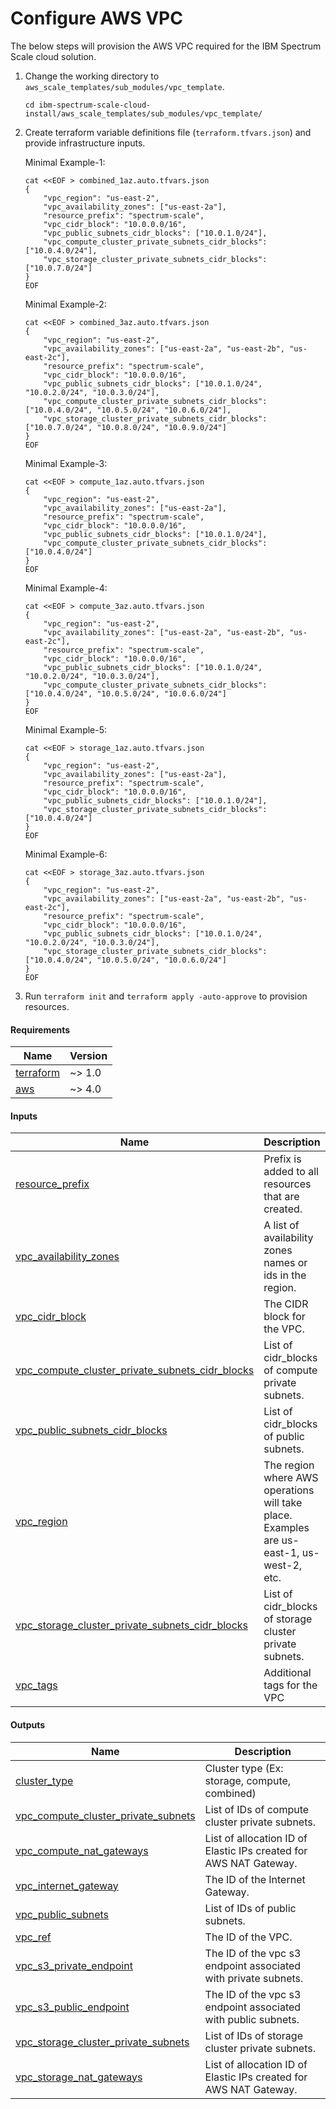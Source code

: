 # Configure AWS VPC

The below steps will provision the AWS VPC required for the IBM Spectrum Scale cloud solution.

1. Change the working directory to `aws_scale_templates/sub_modules/vpc_template`.

    ```cli
    cd ibm-spectrum-scale-cloud-install/aws_scale_templates/sub_modules/vpc_template/
    ```

2. Create terraform variable definitions file (`terraform.tfvars.json`) and provide infrastructure inputs.

    Minimal Example-1:

    ```cli
    cat <<EOF > combined_1az.auto.tfvars.json
    {
        "vpc_region": "us-east-2",
        "vpc_availability_zones": ["us-east-2a"],
        "resource_prefix": "spectrum-scale",
        "vpc_cidr_block": "10.0.0.0/16",
        "vpc_public_subnets_cidr_blocks": ["10.0.1.0/24"],
        "vpc_compute_cluster_private_subnets_cidr_blocks": ["10.0.4.0/24"],
        "vpc_storage_cluster_private_subnets_cidr_blocks": ["10.0.7.0/24"]
    }
    EOF
    ```

    Minimal Example-2:

    ```cli
    cat <<EOF > combined_3az.auto.tfvars.json
    {
        "vpc_region": "us-east-2",
        "vpc_availability_zones": ["us-east-2a", "us-east-2b", "us-east-2c"],
        "resource_prefix": "spectrum-scale",
        "vpc_cidr_block": "10.0.0.0/16",
        "vpc_public_subnets_cidr_blocks": ["10.0.1.0/24", "10.0.2.0/24", "10.0.3.0/24"],
        "vpc_compute_cluster_private_subnets_cidr_blocks": ["10.0.4.0/24", "10.0.5.0/24", "10.0.6.0/24"],
        "vpc_storage_cluster_private_subnets_cidr_blocks": ["10.0.7.0/24", "10.0.8.0/24", "10.0.9.0/24"]
    }
    EOF
    ```

    Minimal Example-3:

    ```cli
    cat <<EOF > compute_1az.auto.tfvars.json
    {
        "vpc_region": "us-east-2",
        "vpc_availability_zones": ["us-east-2a"],
        "resource_prefix": "spectrum-scale",
        "vpc_cidr_block": "10.0.0.0/16",
        "vpc_public_subnets_cidr_blocks": ["10.0.1.0/24"],
        "vpc_compute_cluster_private_subnets_cidr_blocks": ["10.0.4.0/24"]
    }
    EOF
    ```

    Minimal Example-4:

    ```cli
    cat <<EOF > compute_3az.auto.tfvars.json
    {
        "vpc_region": "us-east-2",
        "vpc_availability_zones": ["us-east-2a", "us-east-2b", "us-east-2c"],
        "resource_prefix": "spectrum-scale",
        "vpc_cidr_block": "10.0.0.0/16",
        "vpc_public_subnets_cidr_blocks": ["10.0.1.0/24", "10.0.2.0/24", "10.0.3.0/24"],
        "vpc_compute_cluster_private_subnets_cidr_blocks": ["10.0.4.0/24", "10.0.5.0/24", "10.0.6.0/24"]
    }
    EOF
    ```

    Minimal Example-5:

    ```cli
    cat <<EOF > storage_1az.auto.tfvars.json
    {
        "vpc_region": "us-east-2",
        "vpc_availability_zones": ["us-east-2a"],
        "resource_prefix": "spectrum-scale",
        "vpc_cidr_block": "10.0.0.0/16",
        "vpc_public_subnets_cidr_blocks": ["10.0.1.0/24"],
        "vpc_storage_cluster_private_subnets_cidr_blocks": ["10.0.4.0/24"]
    }
    EOF
    ```

    Minimal Example-6:

    ```cli
    cat <<EOF > storage_3az.auto.tfvars.json
    {
        "vpc_region": "us-east-2",
        "vpc_availability_zones": ["us-east-2a", "us-east-2b", "us-east-2c"],
        "resource_prefix": "spectrum-scale",
        "vpc_cidr_block": "10.0.0.0/16",
        "vpc_public_subnets_cidr_blocks": ["10.0.1.0/24", "10.0.2.0/24", "10.0.3.0/24"],
        "vpc_storage_cluster_private_subnets_cidr_blocks": ["10.0.4.0/24", "10.0.5.0/24", "10.0.6.0/24"]
    }
    EOF
    ```

3. Run `terraform init` and `terraform apply -auto-approve` to provision resources.

<!-- BEGIN_TF_DOCS -->
#### Requirements

| Name | Version |
|------|---------|
| <a name="requirement_terraform"></a> [terraform](#requirement_terraform) | ~> 1.0 |
| <a name="requirement_aws"></a> [aws](#requirement_aws) | ~> 4.0 |

#### Inputs

| Name | Description | Type |
|------|-------------|------|
| <a name="input_resource_prefix"></a> [resource_prefix](#input_resource_prefix) | Prefix is added to all resources that are created. | `string` |
| <a name="input_vpc_availability_zones"></a> [vpc_availability_zones](#input_vpc_availability_zones) | A list of availability zones names or ids in the region. | `list(string)` |
| <a name="input_vpc_cidr_block"></a> [vpc_cidr_block](#input_vpc_cidr_block) | The CIDR block for the VPC. | `string` |
| <a name="input_vpc_compute_cluster_private_subnets_cidr_blocks"></a> [vpc_compute_cluster_private_subnets_cidr_blocks](#input_vpc_compute_cluster_private_subnets_cidr_blocks) | List of cidr_blocks of compute private subnets. | `list(string)` |
| <a name="input_vpc_public_subnets_cidr_blocks"></a> [vpc_public_subnets_cidr_blocks](#input_vpc_public_subnets_cidr_blocks) | List of cidr_blocks of public subnets. | `list(string)` |
| <a name="input_vpc_region"></a> [vpc_region](#input_vpc_region) | The region where AWS operations will take place. Examples are us-east-1, us-west-2, etc. | `string` |
| <a name="input_vpc_storage_cluster_private_subnets_cidr_blocks"></a> [vpc_storage_cluster_private_subnets_cidr_blocks](#input_vpc_storage_cluster_private_subnets_cidr_blocks) | List of cidr_blocks of storage cluster private subnets. | `list(string)` |
| <a name="input_vpc_tags"></a> [vpc_tags](#input_vpc_tags) | Additional tags for the VPC | `map(string)` |

#### Outputs

| Name | Description |
|------|-------------|
| <a name="output_cluster_type"></a> [cluster_type](#output_cluster_type) | Cluster type (Ex: storage, compute, combined) |
| <a name="output_vpc_compute_cluster_private_subnets"></a> [vpc_compute_cluster_private_subnets](#output_vpc_compute_cluster_private_subnets) | List of IDs of compute cluster private subnets. |
| <a name="output_vpc_compute_nat_gateways"></a> [vpc_compute_nat_gateways](#output_vpc_compute_nat_gateways) | List of allocation ID of Elastic IPs created for AWS NAT Gateway. |
| <a name="output_vpc_internet_gateway"></a> [vpc_internet_gateway](#output_vpc_internet_gateway) | The ID of the Internet Gateway. |
| <a name="output_vpc_public_subnets"></a> [vpc_public_subnets](#output_vpc_public_subnets) | List of IDs of public subnets. |
| <a name="output_vpc_ref"></a> [vpc_ref](#output_vpc_ref) | The ID of the VPC. |
| <a name="output_vpc_s3_private_endpoint"></a> [vpc_s3_private_endpoint](#output_vpc_s3_private_endpoint) | The ID of the vpc s3 endpoint associated with private subnets. |
| <a name="output_vpc_s3_public_endpoint"></a> [vpc_s3_public_endpoint](#output_vpc_s3_public_endpoint) | The ID of the vpc s3 endpoint associated with public subnets. |
| <a name="output_vpc_storage_cluster_private_subnets"></a> [vpc_storage_cluster_private_subnets](#output_vpc_storage_cluster_private_subnets) | List of IDs of storage cluster private subnets. |
| <a name="output_vpc_storage_nat_gateways"></a> [vpc_storage_nat_gateways](#output_vpc_storage_nat_gateways) | List of allocation ID of Elastic IPs created for AWS NAT Gateway. |
<!-- END_TF_DOCS -->
